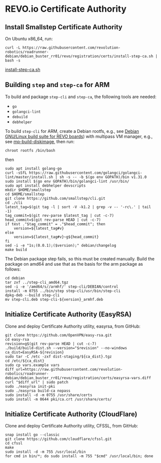 # REVO.io Certificate Authority
## Install Smallstep Certificate Authority
On Ubuntu x86\_64, run:

```
curl -L https://raw.githubusercontent.com/revolution-robotics/roadrunner-debian/debian_buster_rr01/revo/registration/certs/install-step-ca.sh | bash -s
```

[install-step-ca.sh](https://github.com/revolution-robotics/roadrunner-debian/blob/debian_buster_rr01/revo/registration/certs/install-step-ca.sh)

## Building `step` and `step-ca` for ARM
To build and package `step-cli` and `step-ca`, the following tools are needed:
- `go`
- `golangci-lint`
- `debuild`
- `debhelper`


To build `step-cli` for ARM,  create a Debian rootfs, e.g., see
 [Debian GNU/Linux build suite for REVO boards](https://github.com/revolution-robotics/roadrunner-debian))
with multipass VM manager, e.g., see
[mp-build-diskimage](https://github.com/revolution-robotics/roadrunner-debian/blob/debian_buster_rr01/contrib/mp-build-diskimage.sh),
then run:

```
chroot rootfs /bin/bash
```

then

```
sudo apt install golang-go
curl -sSfL https://raw.githubusercontent.com/golangci/golangci-lint/master/install.sh | sh -s -- -b $(go env GOPATH)/bin v1.31.0
sudo install $(go env GOPATH)/bin/golangci-lint /usr/bin/
sudo apt install debhelper devscripts
mkdir $HOME/smallstep
cd $HOME/smallstep
git clone https://github.com/smallstep/cli.git
cd ./cli
latest_tag=$(git tag -l | sort -V -k1.2 | grep -v -- '-rc\.' | tail -1)
tag_commit=$(git rev-parse $latest_tag | cut -c-7)
head_commit=$(git rev-parse HEAD | cut -c-7)
if test ."$tag_commit" = ."$head_commit"; then
    version=${latest_tag#v}
else
    version=${latest_tag#v}~g${head_commit}
fi
sed -i -e "1s;(0.0.1);($version);" debian/changelog
make build
```

The Debian package step fails, so this must be created manually.
Build the package on amd64 and use that as the basis for the arm
package as follows:

```
cd debian
tar zxf ../step-cli_amd64.tgz
sed -i -e '/amd64/s//armhf/' step-cli/DEBIAN/control
install -m 0755 ../bin/step step-cli/usr/bin/step-cli
dpkg-deb --build step-cli
mv step-cli.deb step-cli-${version}_armhf.deb
```


## Initialize Certificate Authority (EasyRSA)
Clone and deploy Certificate Authority utility, easyrsa, from GitHub:
```
git clone https://github.com/OpenVPN/easy-rsa.git
cd easy-rsa
revision=g$(git rev-parse HEAD | cut -c-7)
./build/build-dist.sh --version="$revision" --no-windows
ca_dist=EasyRSA-${revision}
sudo tar -C /etc -zxf dist-staging/${ca_dist}.tgz
cd /etc/${ca_dist}
sudo cp vars.example vars
diff_url=https://raw.githubusercontent.com/revolution-robotics/roadrunner-debian/debian_buster_rr01/revo/registration/certs/easyrsa-vars.diff
curl "$diff_url" | sudo patch
sudo ./easyrsa init-pki
sudo ./easyrsa build-ca nopass
sudo install -d -m 0755 /usr/share/certs
sudo install -m 0644 pki/ca.crt /usr/share/certs/
```
## Initialize Certificate Authority (CloudFlare)
Clone and deploy Certificate Authority utility, CFSSL, from GitHub:
```
snap install go --classic
git clone https://github.com/cloudflare/cfssl.git
cd cfssl
make
sudo install -d -m 755 /usr/local/bin
for cmd in bin/*; do sudo install -m 755 "$cmd" /usr/local/bin; done
```
